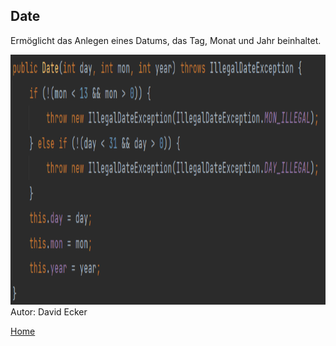 ## Date

Ermöglicht das Anlegen eines Datums, das Tag, Monat und Jahr beinhaltet.

<img src="images/date.png" height="400"/>
Autor: David Ecker

[Home](index.md)

